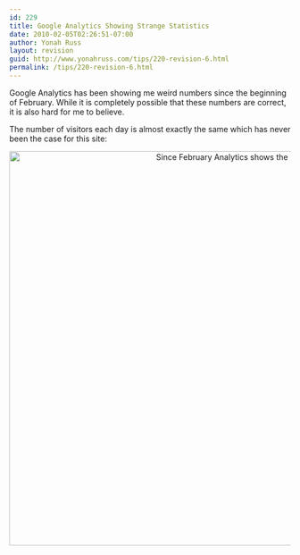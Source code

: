 ```yaml
---
id: 229
title: Google Analytics Showing Strange Statistics
date: 2010-02-05T02:26:51-07:00
author: Yonah Russ
layout: revision
guid: http://www.yonahruss.com/tips/220-revision-6.html
permalink: /tips/220-revision-6.html
---
```

Google Analytics has been showing me weird numbers since the beginning of February. While it is completely possible that these numbers are correct, it is also hard for me to believe.

The number of visitors each day is almost exactly the same which has never been the case for this site:

<p style="text-align: center;">
  <a href="http://www.yonahruss.com/wordpress/wp-content/uploads/2010/02/AnalyticsStats2.jpg"><img class="aligncenter size-full wp-image-226" title="AnalyticsStats" src="http://www.yonahruss.com/wordpress/wp-content/uploads/2010/02/AnalyticsStats2.jpg" alt="Since February Analytics shows the same number of visitors each day" width="974" height="706" /></a>
</p>